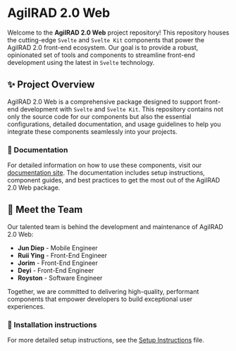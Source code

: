# AgilRAD 2.0 Web

Welcome to the **AgilRAD 2.0 Web** project repository! This repository houses the cutting-edge `Svelte` and `Svelte Kit` components that power the AgilRAD 2.0 front-end ecosystem. Our goal is to provide a robust, opinionated set of tools and components to streamline front-end development using the latest in `Svelte` technology.

## ✨ Project Overview

AgilRAD 2.0 Web is a comprehensive package designed to support front-end development with `Svelte` and `Svelte Kit`. This repository contains not only the source code for our components but also the essential configurations, detailed documentation, and usage guidelines to help you integrate these components seamlessly into your projects.

### 📄 Documentation

For detailed information on how to use these components, visit our [documentation site](https://mssfoobar.github.io/ar2-web/). The documentation includes setup instructions, component guides, and best practices to get the most out of the AgilRAD 2.0 Web package.

## 👥 Meet the Team

Our talented team is behind the development and maintenance of AgilRAD 2.0 Web:

- **Jun Diep** - Mobile Engineer
- **Ruii Ying** - Front-End Engineer
- **Jorim** - Front-End Engineer
- **Deyi** - Front-End Engineer
- **Royston** - Software Engineer

Together, we are committed to delivering high-quality, performant components that empower developers to build exceptional user experiences.

### 📄 Installation instructions

For more detailed setup instructions, see the [Setup Instructions](https://github.com/ZN-Team/.github/blob/main/aoh-response/web_instructions.md) file.